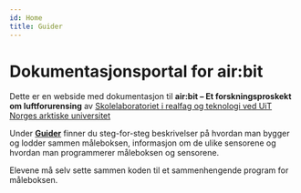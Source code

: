 ```yaml
---
id: Home
title: Guider
---
```



<h1>Dokumentasjonsportal for air:bit</h1>

Dette er en webside med dokumentasjon til **air:bit &ndash; Et forskningsproskekt om luftforurensing** av [Skolelaboratoriet i realfag og teknologi ved UiT Norges arktiske universitet][skolelab]

Under **[Guider][guides]** finner du steg-for-steg beskrivelser på hvordan man bygger og lodder sammen måleboksen, informasjon om de ulike sensorene og hvordan man programmerer måleboksen og sensorene.

Elevene må selv sette sammen koden til et sammenhengende program for måleboksen.

[skolelab]: https://uit.no/skolelab

[guides]: airbit-Guider
